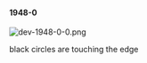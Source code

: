 #### 1948-0
![dev-1948-0-0.png](https://github.com/lil-lab/nlvr/raw/master/nlvr/dev/images/0/dev-1948-0-0.png "dev-1948-0-0.png")

black circles are touching the edge